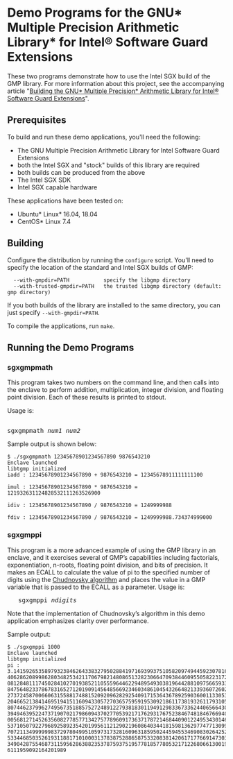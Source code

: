 # Demo Programs for the GNU\* Multiple Precision Arithmetic Library\* for Intel&reg; Software Guard Extensions

These two programs demonstrate how to use the Intel SGX build of the GMP library. For more information about this project, see the accompanying article "[Building the GNU\* Multiple Precision\* Arithmetic Library for Intel® Software Guard Extensions](https://software.intel.com/en-us/articles/building-the-gnu-multiple-precision-library-for-intel-software-guard-extensions)".

## Prerequisites

To build and run these demo applications, you'll need the following:

* The GNU Multiple Precision Arithmetic Library for Intel Software Guard Extensions
 * both the Intel SGX and "stock" builds of this library are required
 * both builds can be produced from the above
* The Intel SGX SDK
* Intel SGX capable hardware

These applications have been tested on:

* Ubuntu\* Linux\* 16.04, 18.04
* CentOS\* Linux 7.4

## Building

Configure the distribution by running the `configure` script. You'll need to specify the location of the standard and Intel SGX builds of GMP:

```
  --with-gmpdir=PATH           specify the libgmp directory
  --with-trusted-gmpdir=PATH   the trusted libgmp directory (default: gmp directory)
```

If you both builds of the library are installed to the same directory, you can just specify `--with-gmpdir=PATH`.

To compile the applications, run `make`.

## Running the Demo Programs

### sgxgmpmath

This program takes two numbers on the command line, and then calls into the enclave to perform addition, multiplication, integer division, and floating point division. Each of these results is printed to stdout.

Usage is:

<pre>

sgxgmpmath <i>num1</i> <i>num2</i>
</pre>

Sample output is shown below:

```
$ ./sgxgmpmath 12345678901234567890 9876543210
Enclave launched
libtgmp initialized
iadd : 12345678901234567890 + 9876543210 = 12345678911111111100

imul : 12345678901234567890 * 9876543210 = 121932631124828532111263526900

idiv : 12345678901234567890 / 9876543210 = 1249999988

fdiv : 12345678901234567890 / 9876543210 = 1249999988.734374999000
```

### sgxgmppi

This program is a more advanced example of using the GMP library in an enclave, and it exercises several of GMP’s capabilities including factorials, exponentiation, n-roots, floating point division, and bits of precision. It makes an ECALL to calculate the value of pi to the specified number of digits using the [Chudnovsky algorithm](https://en.wikipedia.org/wiki/Chudnovsky_algorithm) and places the value in a GMP variable that is passed to the ECALL as a parameter.
Usage is:

<pre>
   sgxgmppi <i>ndigits</i>
</pre>

Note that the implementation of Chudnovsky’s algorithm in this demo application emphasizes clarity over performance.

Sample output:

```
$ ./sgxgmppi 1000
Enclave launched
libtgmp initialized
pi : 3.141592653589793238462643383279502884197169399375105820974944592307816
4062862089986280348253421170679821480865132823066470938446095505822317253594
0812848111745028410270193852110555964462294895493038196442881097566593344612
8475648233786783165271201909145648566923460348610454326648213393607260249141
2737245870066063155881748815209209628292540917153643678925903600113305305488
2046652138414695194151160943305727036575959195309218611738193261179310511854
8074462379962749567351885752724891227938183011949129833673362440656643086021
3949463952247371907021798609437027705392171762931767523846748184676694051320
0056812714526356082778577134275778960917363717872146844090122495343014654958
5371050792279689258923542019956112129021960864034418159813629774771309960518
7072113499999983729780499510597317328160963185950244594553469083026425223082
5334468503526193118817101000313783875288658753320838142061717766914730359825
3490428755468731159562863882353787593751957781857780532171226806613001927876
6111959092164201989
```
